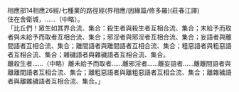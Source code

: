 相應部14相應26經/七種業的路徑經(界相應/因緣篇/修多羅)(莊春江譯)  
住在舍衛城，……（中略）。  
「比丘們！眾生如其界合流、集合：殺生者與殺生者互相合流、集合；未給予而取者與未給予而取者互相合流、集合；邪淫者與邪淫者互相合流、集合；妄語者與離間語者互相合流、集合；離間語者與離間語者互相合流、集合；粗惡語者與粗惡語者互相合流、集合；雜穢語者與雜穢語者互相合流、集合。  
離殺生者……（中略）離未給予而取者……離邪淫者……離妄語者……離離間語者與離離間語者互相合流、集合；離粗惡語者與離粗惡語者互相合流、集合；離雜穢語者與離雜穢語者互相合流、集合。」  
  
  
